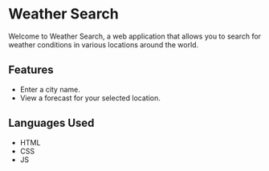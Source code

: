 
# Weather Search

Welcome to Weather Search, a web application that allows you to search for weather conditions in various locations around the world.


## Features

- Enter a city name.
- View a forecast for your selected location.


## Languages Used
- HTML
- CSS
- JS
